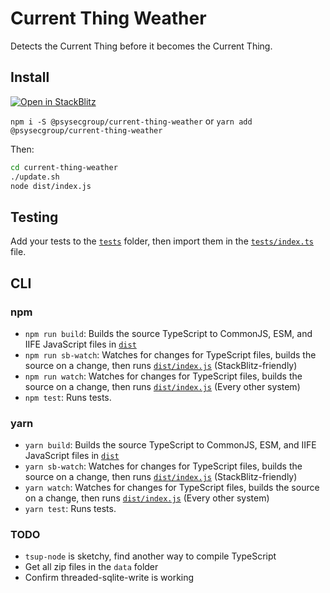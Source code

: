 # Current Thing Weather

Detects the Current Thing before it becomes the Current Thing.

## Install

[![Open in StackBlitz](https://developer.stackblitz.com/img/open_in_stackblitz.svg)](https://stackblitz.com/github/PsySecGroup/current-thing-weather)

`npm i -S @psysecgroup/current-thing-weather` or `yarn add @psysecgroup/current-thing-weather`

Then:

```bash
cd current-thing-weather
./update.sh
node dist/index.js
````

## Testing

Add your tests to the [`tests`](tests) folder, then import them in the [`tests/index.ts`](tests/index.ts) file.

## CLI

### npm

- `npm run build`: Builds the source TypeScript to CommonJS, ESM, and IIFE JavaScript files in [`dist`](dist)
- `npm run sb-watch`: Watches for changes for TypeScript files, builds the source on a change, then runs [`dist/index.js`](dist/index.js) (StackBlitz-friendly)
- `npm run watch`: Watches for changes for TypeScript files, builds the source on a change, then runs [`dist/index.js`](dist/index.js) (Every other system)
- `npm test`: Runs tests.

### yarn

- `yarn build`: Builds the source TypeScript to CommonJS, ESM, and IIFE JavaScript files in [`dist`](dist)
- `yarn sb-watch`: Watches for changes for TypeScript files, builds the source on a change, then runs [`dist/index.js`](dist/index.js) (StackBlitz-friendly)
- `yarn watch`: Watches for changes for TypeScript files, builds the source on a change, then runs [`dist/index.js`](dist/index.js) (Every other system)
- `yarn test`: Runs tests.

### TODO

* `tsup-node` is sketchy, find another way to compile TypeScript
* Get all zip files in the `data` folder
* Confirm threaded-sqlite-write is working
